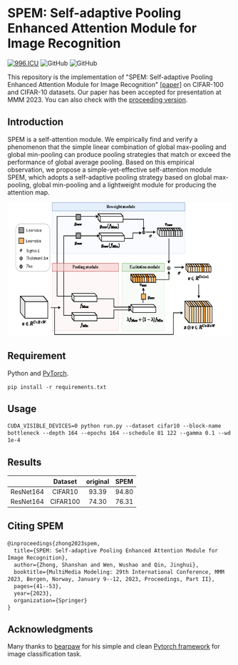 # SPEM: Self-adaptive Pooling Enhanced Attention Module for Image Recognition
[![996.ICU](https://img.shields.io/badge/link-996.icu-red.svg)](https://996.icu) 
![GitHub](https://img.shields.io/github/license/gbup-group/DIANet.svg)
![GitHub](https://img.shields.io/badge/Qrange%20-group-orange)

This repository is the implementation of "SPEM: Self-adaptive Pooling Enhanced Attention Module for Image Recognition" [[paper]](https://arxiv.org/abs/2208.10322) on CIFAR-100 and CIFAR-10 datasets. Our paper has been accepted for presentation at MMM 2023. You can also check with the [proceeding version](https://link.springer.com/chapter/10.1007/978-3-031-27818-1_4).

## Introduction

SPEM is a self-attention module. We empirically find and verify a phenomenon that the simple linear combination of global max-pooling and global min-pooling can produce pooling strategies that match or exceed the performance of global average pooling. Based on this empirical observation, we propose a simple-yet-effective self-attention module SPEM, which adopts a self-adaptive pooling strategy based on global max-pooling, global min-pooling and a lightweight module for producing the attention map. 

<p align="center">
  <img src="https://github.com/Qrange-group/SPEM/blob/main/images/arch.png" width="600" height="300">
</p>

## Requirement
Python and [PyTorch](http://pytorch.org/).
```
pip install -r requirements.txt
```
## Usage
```
CUDA_VISIBLE_DEVICES=0 python run.py --dataset cifar10 --block-name bottleneck --depth 164 --epochs 164 --schedule 81 122 --gamma 0.1 --wd 1e-4
```

## Results
|                 |  Dataset  | original |  SPEM  |
|:---------------:|:------:|:--------:|:------:|
|    ResNet164    |CIFAR10 |   93.39  |  94.80 |
|    ResNet164    |CIFAR100|   74.30  |  76.31 |



## Citing SPEM

```
@inproceedings{zhong2023spem,
  title={SPEM: Self-adaptive Pooling Enhanced Attention Module for Image Recognition},
  author={Zhong, Shanshan and Wen, Wushao and Qin, Jinghui},
  booktitle={MultiMedia Modeling: 29th International Conference, MMM 2023, Bergen, Norway, January 9--12, 2023, Proceedings, Part II},
  pages={41--53},
  year={2023},
  organization={Springer}
}
```

## Acknowledgments
Many thanks to [bearpaw](https://github.com/bearpaw) for his simple and clean [Pytorch framework](https://github.com/bearpaw/pytorch-classification) for image classification task.
